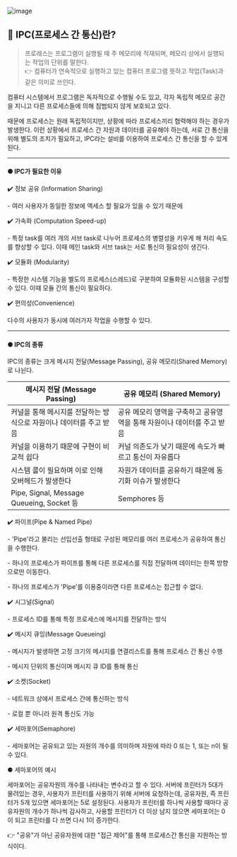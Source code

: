 ![image](https://user-images.githubusercontent.com/96826217/215525869-de0cc1ec-d07e-490e-ba42-66cd33353593.png)

## **🔎 IPC(프로세스 간 통신)란?** 

> 프로레스는 프로그램이 실행될 때 주 메모리에 적재되며, 메모리 상에서 실행되는 작업의 단위를 말한다.  
> 👉 컴퓨터가 연속적으로 실행하고 있는 컴퓨터 프로그램 뜻하고 작업(Task)과 같은 의미로 쓰인다.

컴퓨터 시스템에서 프로그램은 독자적으로 수행될 수도 있고, 각자 독립적 메모르 공간을 지니고 다른 프로세스들에 의해 침범되지 않게 보호되고 있다.

때문에 프로세스는 원래 독립적이지만, 상황에 따라 프로세스끼리 협력해야 하는 경우가 발생한다. 이런 상황에서 프로세스 간 자원과 데이터를 공유해야 하는데, 서로 간 통신을 위해 별도의 조치가 필요하고, IPC라는 설비를 이용하여 프로세스 간 통신을 할 수 있게 된다.

---

#### **⚈ IPC가 필요한 이유**

✔️ 정보 공유 (Information Sharing)

\- 여러 사용자가 동일한 정보에 엑세스 할 필요가 있을 수 있기 때문에

✔️ 가속화 (Computation Speed-up)

\- 특정 task를 여러 개의 서브 task로 나누어 프로세스의 병렬성을 키우게 해 처리 속도를 향상할 수 있다. 이때 메인 task와 서브 task는 서로 통신의 필요성이 생긴다.

✔️ 모듈화 (Modularity)

\- 특정한 시스템 기능을 별도의 프로세스(스레드)로 구분하여 모듈화된 시스템을 구성할 수 있다. 이때 모듈 간의 통신이 필요하다.

✔️ 편의성(Convenience)

다수의 사용자가 동시에 여러가자 작업을 수행할 수 있다.

---

#### **⚈ IPC의 종류**

IPC의 종류는 크게 메시지 전달(Message Passing), 공유 메모리(Shared Memory)로 나뉜다.

| **메시지 전달 (Message Passing)** | **공유 메모리 (Shared Memory)** |
| --- | --- |
| 커널을 통해 메시지를 전달하는 방식으로 자원이나 데이터를 주고 받음 | 공유 메모리 영역을 구축하고 공유영역을 통해 자원이나 데이터를 주고 받음 |
| 커널을 이용하기 때문에 구현이 비교적 쉽다 | 커널 의존도가 낮기 때문에 속도가 빠르고 통신이 자유롭다 |
| 시스템 콜이 필요하며 이로 인해 오버헤드가 발생한다 | 자원가 데이터를 공유하기 때문에 동기화 이슈가 발생한다 |
| Pipe, Signal, Message Queueing, Socket 등 | Semphores 등 |

✔️ 파이프(Pipe & Named Pipe)

\- 'Pipe'라고 불리는 선입선출 형태로 구성된 메모리를 여러 프로세스가 공유하여 통신을 수행한다.

\- 하나의 프로세스가 파이프를 통해 다른 프로세스를 직접 전달하며 데이터는 한쪽 방향으로만 이동한다.

\- 하나의 프로세스가 'Pipe'를 이용중이라면 다른 프로세스는 접근할 수 없다.

✔️ 시그널(Signal)

\- 프로세스 ID를 통해 특정 프로세스에 메시지를 전달하는 방식

✔️ 메시지 큐잉(Message Queueing)

\- 메시지가 발생하면 고정 크기의 메시지를 연결리스트를 통해 프로세스 간 통신 수행

\- 메시지 단위의 통신이며 메시지 큐 ID를 통해 통신

✔️ 소켓(Socket)

\- 네트워크 상에서 프로세스 간에 통신하는 방식

\- 로컬 뿐 아니라 원격 통신도 가능

✔️ 세마포어(Semaphore)

\- 세마포어는 공유되고 있는 자원의 개수를 의미하며 자원에 따라 0 또는 1, 또는 n이 될 수 있다.

⚈ 세마포어의 예시

세마포어는 공유자원의 개수를 나타내는 변수라고 할 수 있다. 서버에 프린터가 5대가 물려있는 경우, 사용자가 프린터를 사용하기 위해 서버에 요청하는데, 공유자원, 즉 프린터가 5개 있으면 세마포어는 5로 설정된다. 사용자가 프린터를 하나씩 사용할 때마다 공유자원의 개수가 하나씩 감사하고, 사용할 프린터가 더 이상 남지 않으면 세마포어는 0이 되고 프린터를 다 쓰면 다시 1이 증가한다.

👉 "공유"가 아닌 공유자원에 대한 "접근 제어"를 통해 프로세스간 통신을 지원하는 방식이다.
